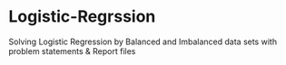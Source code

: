# Logistic-Regrssion
Solving Logistic Regression by Balanced and Imbalanced data sets with problem statements &amp; Report files
